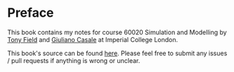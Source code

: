 # Preface

This book contains my notes for course 60020 Simulation and Modelling by [Tony Field](http://wp.doc.ic.ac.uk/ajf/) and [Giuliano Casale](http://wp.doc.ic.ac.uk/gcasale/) at Imperial College London.

This book's source can be found [here](https://github.com/wdhg/simulation-and-modelling). Please feel free to submit any issues / pull requests if anything is wrong or unclear.
